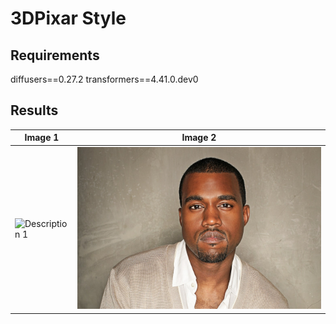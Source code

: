 # 3DPixar Style

  
## Requirements

diffusers==0.27.2
transformers==4.41.0.dev0

## Results

| Image 1             | Image 2             |
|--------------------|--------------------|
| ![Description 1](test_4.jpg) | ![Description 2](./test/1.jpg) |





